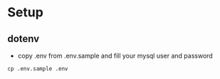 # Setup

## dotenv
* copy .env from .env.sample and fill your mysql user and password

```
cp .env.sample .env
```

